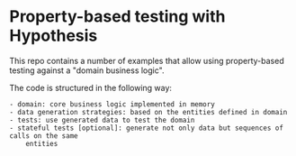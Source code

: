# Property-based testing with Hypothesis

This repo contains a number of examples that allow using property-based testing against
a "domain business logic".

The code is structured in the following way:

    - domain: core business logic implemented in memory
    - data generation strategies: based on the entities defined in domain
    - tests: use generated data to test the domain
    - stateful tests [optional]: generate not only data but sequences of calls on the same
        entities
